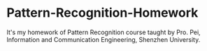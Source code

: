 # Pattern-Recognition-Homework
It's my homework of Pattern Recognition course taught by Pro. Pei, Information and Communication Engineering, Shenzhen University. 
